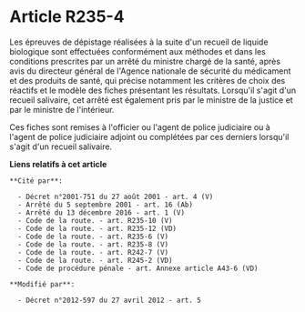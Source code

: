 # Article R235-4

Les épreuves de dépistage réalisées à la suite d'un recueil de liquide biologique sont effectuées conformément aux méthodes
et dans les conditions prescrites par un arrêté du ministre chargé de la santé, après avis du directeur général de l'Agence
nationale de sécurité du médicament et des produits de santé, qui précise notamment les critères de choix des réactifs et le
modèle des fiches présentant les résultats. Lorsqu'il s'agit d'un recueil salivaire, cet arrêté est également pris par le
ministre de la justice et par le ministre de l'intérieur. 

Ces fiches sont remises à l'officier ou l'agent de police judiciaire ou à l'agent de police judiciaire adjoint ou complétées
par ces derniers lorsqu'il s'agit d'un recueil salivaire.

**Liens relatifs à cet article**

	**Cité par**:

	  - Décret n°2001-751 du 27 août 2001 - art. 4 (V)
	  - Arrêté du 5 septembre 2001 - art. 16 (Ab)
	  - Arrêté du 13 décembre 2016 - art. 1 (V)
	  - Code de la route. - art. R235-10 (V)
	  - Code de la route. - art. R235-12 (VD)
	  - Code de la route. - art. R235-6 (V)
	  - Code de la route. - art. R235-8 (V)
	  - Code de la route. - art. R242-7 (V)
	  - Code de la route. - art. R245-2 (VD)
	  - Code de procédure pénale - art. Annexe article A43-6 (VD)

	**Modifié par**:

	  - Décret n°2012-597 du 27 avril 2012 - art. 5
